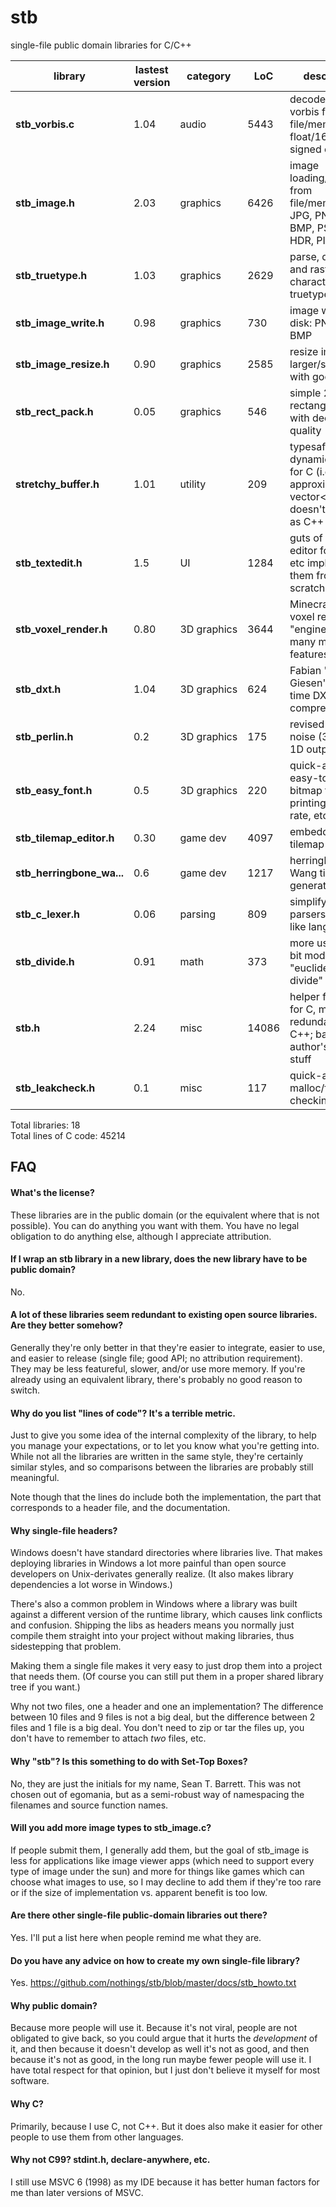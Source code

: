 stb
===

single-file public domain libraries for C/C++

library    | lastest version | category | LoC | description
--------------------- | ---- | -------- | --- | --------------------------------
**stb_vorbis.c** | 1.04 | audio | 5443 | decode ogg vorbis files from file/memory to float/16-bit signed output
**stb_image.h** | 2.03 | graphics | 6426 | image loading/decoding from file/memory: JPG, PNG, TGA, BMP, PSD, GIF, HDR, PIC
**stb_truetype.h** | 1.03 | graphics | 2629 | parse, decode, and rasterize characters from truetype fonts
**stb_image_write.h** | 0.98 | graphics | 730 | image writing to disk: PNG, TGA, BMP
**stb_image_resize.h** | 0.90 | graphics | 2585 | resize images larger/smaller with good quality
**stb_rect_pack.h** | 0.05 | graphics | 546 | simple 2D rectangle packer with decent quality
**stretchy_buffer.h** | 1.01 | utility | 209 | typesafe dynamic array for C (i.e. approximation to vector<>), doesn't compile as C++
**stb_textedit.h** | 1.5 | UI | 1284 | guts of a text editor for games etc implementing them from scratch
**stb_voxel_render.h** | 0.80 | 3D&nbsp;graphics | 3644 | Minecraft-esque voxel rendering "engine" with many more features
**stb_dxt.h** | 1.04 | 3D&nbsp;graphics | 624 | Fabian "ryg" Giesen's real-time DXT compressor
**stb_perlin.h** | 0.2 | 3D&nbsp;graphics | 175 | revised Perlin noise (3D input, 1D output)
**stb_easy_font.h** | 0.5 | 3D&nbsp;graphics | 220 | quick-and-dirty easy-to-deploy bitmap font for printing frame rate, etc
**stb_tilemap_editor.h** | 0.30 | game&nbsp;dev | 4097 | embeddable tilemap editor
**stb_herringbone_wa...** | 0.6 | game&nbsp;dev | 1217 | herringbone Wang tile map generator
**stb_c_lexer.h** | 0.06 | parsing | 809 | simplify writing parsers for C-like languages
**stb_divide.h** | 0.91 | math | 373 | more useful 32-bit modulus e.g. "euclidean divide"
**stb.h** | 2.24 | misc | 14086 | helper functions for C, mostly redundant in C++; basically author's personal stuff
**stb_leakcheck.h** | 0.1 | misc | 117 | quick-and-dirty malloc/free leak-checking

Total libraries: 18  
Total lines of C code: 45214


FAQ
---

#### What's the license?

These libraries are in the public domain (or the equivalent where that is not
possible). You can do anything you want with them. You have no legal obligation
to do anything else, although I appreciate attribution.

#### If I wrap an stb library in a new library, does the new library have to be public domain?

No.

#### A lot of these libraries seem redundant to existing open source libraries. Are they better somehow?

Generally they're only better in that they're easier to integrate,
easier to use, and easier to release (single file; good API; no
attribution requirement). They may be less featureful, slower,
and/or use more memory. If you're already using an equivalent
library, there's probably no good reason to switch.

#### Why do you list "lines of code"? It's a terrible metric.

Just to give you some idea of the internal complexity of the library,
to help you manage your expectations, or to let you know what you're
getting into. While not all the libraries are written in the same
style, they're certainly similar styles, and so comparisons between
the libraries are probably still meaningful.

Note though that the lines do include both the implementation, the
part that corresponds to a header file, and the documentation.

#### Why single-file headers?

Windows doesn't have standard directories where libraries
live. That makes deploying libraries in Windows a lot more
painful than open source developers on Unix-derivates generally
realize. (It also makes library dependencies a lot worse in Windows.)

There's also a common problem in Windows where a library was built
against a different version of the runtime library, which causes
link conflicts and confusion. Shipping the libs as headers means
you normally just compile them straight into your project without
making libraries, thus sidestepping that problem.

Making them a single file makes it very easy to just
drop them into a project that needs them. (Of course you can
still put them in a proper shared library tree if you want.)

Why not two files, one a header and one an implementation?
The difference between 10 files and 9 files is not a big deal,
but the difference between 2 files and 1 file is a big deal.
You don't need to zip or tar the files up, you don't have to
remember to attach *two* files, etc.

#### Why "stb"? Is this something to do with Set-Top Boxes?

No, they are just the initials for my name, Sean T. Barrett.
This was not chosen out of egomania, but as a semi-robust
way of namespacing the filenames and source function names.

#### Will you add more image types to stb_image.c?

If people submit them, I generally add them, but the goal of stb_image
is less for applications like image viewer apps (which need to support
every type of image under the sun) and more for things like games which
can choose what images to use, so I may decline to add them if they're
too rare or if the size of implementation vs. apparent benefit is too low.

#### Are there other single-file public-domain libraries out there?

Yes. I'll put a list here when people remind me what they are.

#### Do you have any advice on how to create my own single-file library?

Yes. https://github.com/nothings/stb/blob/master/docs/stb_howto.txt

#### Why public domain?

Because more people will use it. Because it's not viral, people
are not obligated to give back, so you could argue that it hurts
the *development* of it, and then because it doesn't develop as
well it's not as good, and then because it's not as good, in the
long run maybe fewer people will use it. I have total respect for
that opinion, but I just don't believe it myself for most software.

#### Why C?

Primarily, because I use C, not C++. But it does also make it easier
for other people to use them from other languages.

#### Why not C99? stdint.h, declare-anywhere, etc.

I still use MSVC 6 (1998) as my IDE because it has better human factors
for me than later versions of MSVC.




